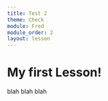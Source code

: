 ```yaml
---
title: Test 2
theme: Check
module: Fred
module_order: 2
layout: lesson
---
```


# My first Lesson!

blah blah blah
